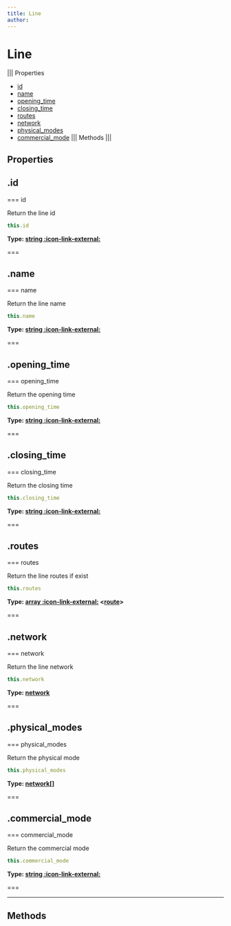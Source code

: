 ```yaml
---
title: Line
author:
---
```


# Line

||| Properties
- [id](#id)
- [name](#name)
- [opening_time](#opening_time)
- [closing_time](#closing_time)
- [routes](#routes)
- [network](#network)
- [physical_modes](#physical_modes)
- [commercial_mode](#commercial_mode)
||| Methods
|||
## Properties
## .id

=== id

Return the line id


```javascript
this.id
```
**Type: [string :icon-link-external:](https://developer.mozilla.org/en-US/docs/Web/JavaScript/Reference/Global_Objects/String)**

===

## .name

=== name

Return the line name


```javascript
this.name
```
**Type: [string :icon-link-external:](https://developer.mozilla.org/en-US/docs/Web/JavaScript/Reference/Global_Objects/String)**

===

## .opening_time

=== opening_time

Return the opening time


```javascript
this.opening_time
```
**Type: [string :icon-link-external:](https://developer.mozilla.org/en-US/docs/Web/JavaScript/Reference/Global_Objects/String)**

===

## .closing_time

=== closing_time

Return the closing time


```javascript
this.closing_time
```
**Type: [string :icon-link-external:](https://developer.mozilla.org/en-US/docs/Web/JavaScript/Reference/Global_Objects/String)**

===

## .routes

=== routes

Return the line routes if exist


```javascript
this.routes
```
**Type: [array :icon-link-external:](https://developer.mozilla.org/en-US/docs/Web/JavaScript/Reference/Global_Objects/Array) <[route](../structures/route)>**

===

## .network

=== network

Return the line network


```javascript
this.network
```
**Type: [network](../structures/network)**

===

## .physical_modes

=== physical_modes

Return the physical mode


```javascript
this.physical_modes
```
**Type: [network[]](../structures/network[])**

===

## .commercial_mode

=== commercial_mode

Return the commercial mode


```javascript
this.commercial_mode
```
**Type: [string :icon-link-external:](https://developer.mozilla.org/en-US/docs/Web/JavaScript/Reference/Global_Objects/String)**

===

---
## Methods
